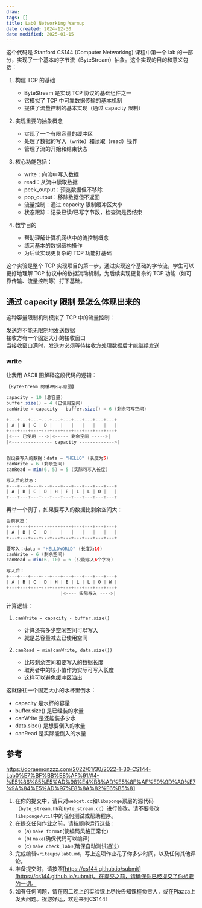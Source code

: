```yaml
---
draw:
tags: []
title: Lab0 Networking Warmup
date created: 2024-12-30
date modified: 2025-01-15
---
```


这个代码是 Stanford CS144 (Computer Networking) 课程中第一个 lab 的一部分，实现了一个基本的字节流（ByteStream）抽象。这个实现的目的和意义包括：

1. 构建 TCP 的基础
   - ByteStream 是实现 TCP 协议的基础组件之一
   - 它模拟了 TCP 中可靠数据传输的基本机制
   - 提供了流量控制的基本实现（通过 capacity 限制）

2. 实现重要的抽象概念
   - 实现了一个有限容量的缓冲区
   - 处理了数据的写入（write）和读取（read）操作
   - 管理了流的开始和结束状态

3. 核心功能包括：
   - write：向流中写入数据
   - read：从流中读取数据
   - peek_output：预览数据但不移除
   - pop_output：移除数据但不返回
   - 流量控制：通过 capacity 限制缓冲区大小
   - 状态跟踪：记录已读/已写字节数，检查流是否结束

4. 教学目的
   - 帮助理解计算机网络中的流控制概念
   - 练习基本的数据结构操作
   - 为后续实现更复杂的 TCP 功能打基础

这个实验是整个 TCP 实现项目的第一步，通过实现这个基础的字节流，学生可以更好地理解 TCP 协议中的数据流动机制，为后续实现更复杂的 TCP 功能（如可靠传输、流量控制等）打下基础。

## 通过 capacity 限制 是怎么体现出来的

这种容量限制机制模拟了 TCP 中的流量控制：

发送方不能无限制地发送数据  
接收方有一个固定大小的接收窗口  
当接收窗口满时，发送方必须等待接收方处理数据后才能继续发送

### write

让我用 ASCII 图解释这段代码的逻辑：

```Java
【ByteStream 的缓冲区示意图】

capacity = 10 (总容量)
buffer.size() = 4 (已使用空间)
canWrite = capacity - buffer.size() = 6 (剩余可写空间)

+---+---+---+---+---+---+---+---+---+---+
| A | B | C | D |   |   |   |   |   |   |
+---+---+---+---+---+---+---+---+---+---+
|<--- 已使用 --->|<----- 剩余空间 ----->|
|<--------------- capacity ------------->|


假设要写入的数据：data = "HELLO" (长度为5)
canWrite = 6 (剩余空间)
canRead = min(6, 5) = 5 (实际可写入长度)

写入后的状态：
+---+---+---+---+---+---+---+---+---+---+
| A | B | C | D | H | E | L | L | O |   |
+---+---+---+---+---+---+---+---+---+---+
```

再举一个例子，如果要写入的数据比剩余空间大：

```Java
当前状态：
+---+---+---+---+---+---+---+---+---+---+
| A | B | C | D |   |   |   |   |   |   |
+---+---+---+---+---+---+---+---+---+---+

要写入：data = "HELLOWORLD" (长度为10)
canWrite = 6 (剩余空间)
canRead = min(6, 10) = 6 (只能写入6个字符)

写入后：
+---+---+---+---+---+---+---+---+---+---+
| A | B | C | D | H | E | L | L | O | W |
+---+---+---+---+---+---+---+---+---+---+
                    |<---- 实际写入 ---->|
```

计算逻辑：

1. `canWrite = capacity - buffer.size()`
   - 计算还有多少空闲空间可以写入
   - 就是总容量减去已使用空间

2. `canRead = min(canWrite, data.size())`
   - 比较剩余空间和要写入的数据长度
   - 取两者中的较小值作为实际可写入长度
   - 这样可以避免缓冲区溢出

这就像往一个固定大小的水杯里倒水：

- capacity 是水杯的容量
- buffer.size() 是已经装的水量
- canWrite 是还能装多少水
- data.size() 是想要倒入的水量
- canRead 是实际能倒入的水量

## 参考

https://doraemonzzz.com/2022/01/30/2022-1-30-CS144-Lab0%E7%BF%BB%E8%AF%91/#4-%E5%86%85%E5%AD%98%E4%B8%AD%E5%8F%AF%E9%9D%A0%E7%9A%84%E5%AD%97%E8%8A%82%E6%B5%81

1. 在你的提交中，请只对`webget.cc`和`libsponge`顶层的源代码（`byte_stream.hh`和`byte_stream.cc`）进行修改。请不要修改`libsponge/util`中的任何测试或帮助程序。
2. 在提交任何作业之前，请按顺序运行这些：
    - (a) `make format`(使编码风格正常化)
    - (b) `make`(确保代码可以编译)
    - (c) `make check_lab0`(确保自动测试通过)
3. 完成编辑`writeups/lab0.md`，写上这项作业花了你多少时间，以及任何其他评论。
4. 准备提交时，请按照[https://cs144.github.io/submit](https://cs144.github.io/submit)。在提交之前，请确保你已经提交了你想要的一切。
5. 如有任何问题，请在周二晚上的实验课上尽快告知课程负责人，或在Piazza上发表问题。祝您好运，欢迎来到CS144!
